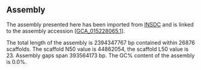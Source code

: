 **Assembly**
--------

The assembly presented here has been imported from [INSDC](http://www.insdc.org) and is linked to the assembly accession [[GCA\_015228065.1](http://www.ebi.ac.uk/ena/data/view/GCA_015228065.1)].

The total length of the assembly is 2394347767 bp contained within 26876 scaffolds.
The scaffold N50 value is 44862054, the scaffold L50 value is 23.
Assembly gaps span 393564173 bp. The GC% content of the assembly is 0.0%.

